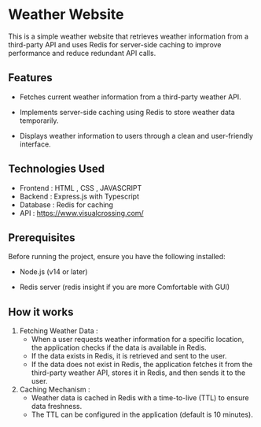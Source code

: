 # Weather Website
This is a simple weather website that retrieves weather information from a third-party API and uses Redis for server-side caching to improve performance and reduce redundant API calls.

## Features
 - Fetches current weather information from a third-party weather API.

 - Implements server-side caching using Redis to store weather data temporarily.
 
 - Displays weather information to users through a clean and user-friendly interface.

## Technologies Used
 - Frontend : HTML , CSS , JAVASCRIPT
 - Backend : Express.js with Typescript
 - Database : Redis for caching
 - API : https://www.visualcrossing.com/

## Prerequisites 
Before running the project, ensure you have the following installed:

 - Node.js (v14 or later)

 - Redis server (redis insight if you are more Comfortable with GUI)
## How it works 

1. Fetching Weather Data : 
     - When a user requests weather information for a specific location, the application checks if the data is available in Redis.
     - If the data exists in Redis, it is retrieved and sent to the user.
     - If the data does not exist in Redis, the application fetches it from the third-party weather API, stores it in Redis, and then sends it to the user.
2. Caching Mechanism :
      - Weather data is cached in Redis with a time-to-live (TTL) to ensure data freshness.
      - The TTL can be configured in the application (default is 10 minutes).


    

